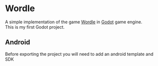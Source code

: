 # Wordle

A simple implementation of the game [Wordle](https://en.wikipedia.org/wiki/Wordle) in [Godot](https://godotengine.org) game engine.  
This is my first Godot project.

## Android

Before exporting the project you will need to add an android template and SDK
